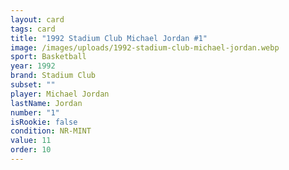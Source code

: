 ```yaml
---
layout: card
tags: card
title: "1992 Stadium Club Michael Jordan #1"
image: /images/uploads/1992-stadium-club-michael-jordan.webp
sport: Basketball
year: 1992
brand: Stadium Club
subset: ""
player: Michael Jordan
lastName: Jordan
number: "1"
isRookie: false
condition: NR-MINT
value: 11
order: 10
---
```

